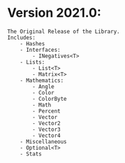 # Version 2021.0:
    The Original Release of the Library.
    Includes:
        - Hashes
        - Interfaces:
            - INegatives<T>
        - Lists:
            - List<T>
            - Matrix<T>
        - Mathematics:
            - Angle
            - Color
            - ColorByte
            - Math
            - Percent
            - Vector
            - Vector2
            - Vector3
            - Vector4
        - Miscellaneous
        - Optional<T>
        - Stats
